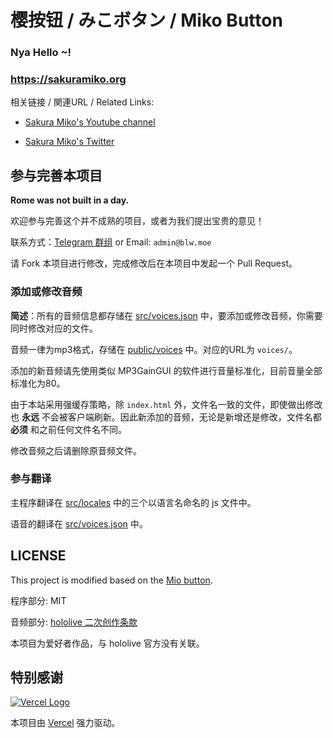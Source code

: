 # 樱按钮 / みこボタン / Miko Button

### Nya Hello ~!

### https://sakuramiko.org

相关链接 / 関連URL / Related Links:

* [Sakura Miko's Youtube channel](https://www.youtube.com/channel/UC-hM6YJuNYVAmUWxeIr9FeA)

* [Sakura Miko's Twitter](https://twitter.com/sakuramiko35)

## 参与完善本项目

**Rome was not built in a day.** 

欢迎参与完善这个并不成熟的项目，或者为我们提出宝贵的意见！

联系方式：[Telegram 群组](https://t.me/mikobutton)  or Email: `admin@blw.moe`

请 Fork 本项目进行修改，完成修改后在本项目中发起一个 Pull Request。

### 添加或修改音频

**简述**：所有的音频信息都存储在 [src/voices.json](src/voices.json) 中，要添加或修改音频，你需要同时修改对应的文件。

音频一律为mp3格式，存储在 [public/voices](public/voices) 中。对应的URL为 `voices/`。

添加的新音频请先使用类似 MP3GainGUI 的软件进行音量标准化，目前音量全部标准化为80。

由于本站采用强缓存策略，除 `index.html` 外，文件名一致的文件，即使做出修改也 **永远** 不会被客户端刷新。因此新添加的音频，无论是新增还是修改，文件名都 **必须** 和之前任何文件名不同。

修改音频之后请删除原音频文件。

### 参与翻译

主程序翻译在 [src/locales](src/locales) 中的三个以语言名命名的 js 文件中。

语音的翻译在 [src/voices.json](src/voices.json) 中。

## LICENSE

This project is modified based on the [Mio button](https://github.com/VoiceButtonUnitedProject/MioButton).

程序部分: MIT

音频部分: [hololive 二次创作条款](https://www.hololive.tv/terms)

本项目为爱好者作品，与 hololive 官方没有关联。

## 特别感谢

[![Vercel Logo](https://cdn.jsdelivr.net/gh/paizi/vue-test/vercel.svg)](https://vercel.com)

本项目由 [Vercel](https://vercel.com/) 强力驱动。
